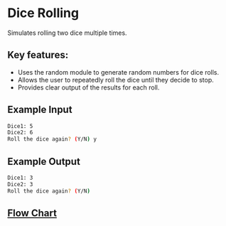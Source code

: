 # Dice Rolling
Simulates rolling two dice multiple times.


## Key features:
- Uses the random module to generate random numbers for dice rolls.
- Allows the user to repeatedly roll the dice until they decide to stop.
- Provides clear output of the results for each roll.

## Example Input 
```bash
Dice1: 5
Dice2: 6
Roll the dice again? (Y/N) y
```
## Example Output 

```bash
Dice1: 3
Dice2: 3
Roll the dice again? (Y/N) 
```
## [Flow Chart](https://github.com/basmajou/python-fundamentals-projects/blob/main/assets/dice-rolling-flowchart.pdf)
